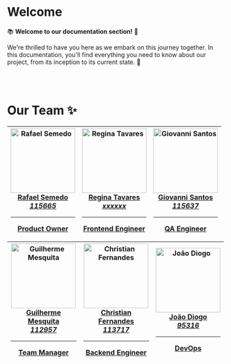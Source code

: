 
# Welcome

📚 **Welcome to our documentation section!** 🚀

We're thrilled to have you here as we embark on this journey together. In this documentation, you'll find everything you need to know about our project, from its inception to its current state. 🌟

<br></br>
# Our Team ✨

| <a href="https://github.com/RafaUA"><img src="https://avatars.githubusercontent.com/RafaUA?v=4" width="150px;" alt="Rafael Semedo"/><br/>**Rafael Semedo**<br/>*115665*<hr/>**Product Owner**<br/></a> | <a href="https://github.com/rtavares018"><img src="https://avatars.githubusercontent.com/rtavares018?v=4" width="150px;" alt="Regina Tavares"/><br/>**Regina Tavares**<br/>*xxxxxx*<hr/>**Frontend Engineer**<br/></a> | <a href="https://github.com/Cheiivan"><img src="https://avatars.githubusercontent.com/Cheiivan?v=4" width="150px;" alt="Giovanni Santos"/><br/>**Giovanni Santos**<br/>*115637*<hr/>**QA Engineer**<br/></a> |
| --- | --- | --- |

| <a href="https://github.com/GMesquita07"><img src="https://avatars.githubusercontent.com/GMesquita07?v=4" width="150px;" alt="Guilherme Mesquita"/><br/>**Guilherme Mesquita**<br/>*112957*<hr/>**Team Manager**<br/></a> | <a href="https://github.com/lIChrisIl"><img src="https://avatars.githubusercontent.com/lIChrisIl?v=4" width="150px;" alt="Christian Fernandes"/><br/>**Christian Fernandes**<br/>*113717*<hr/>**Backend Engineer**<br/></a> | <a href="https://github.com/HedgiePT"><img src="https://avatars.githubusercontent.com/HedgiePT?v=4" width="150px;" alt="João Diogo"/><br/>**João Diogo**<br/>*95316*<hr/>**DevOps**<br/></a> |
| --- | --- | --- |